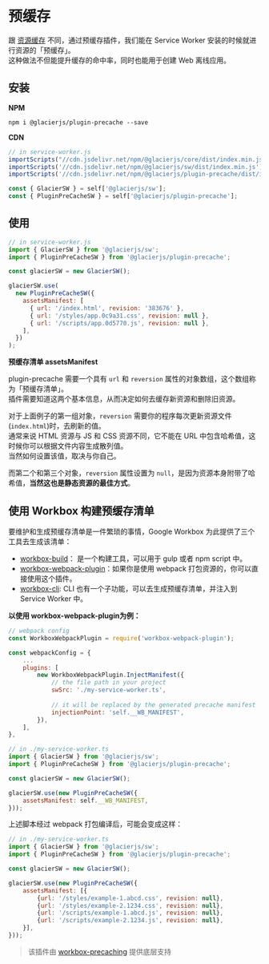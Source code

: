 # 预缓存

跟 [资源缓存](contents/plugin-assets-cache) 不同，通过预缓存插件，我们能在 Service Worker 安装的时候就进行资源的「预缓存」。    
这种做法不但能提升缓存的命中率，同时也能用于创建 Web 离线应用。

## 安装

**NPM**

```shell
npm i @glacierjs/plugin-precache --save
```

**CDN**

```javascript
// in service-worker.js
importScripts("//cdn.jsdelivr.net/npm/@glacierjs/core/dist/index.min.js");
importScripts('//cdn.jsdelivr.net/npm/@glacierjs/sw/dist/index.min.js');
importScripts('//cdn.jsdelivr.net/npm/@glacierjs/plugin-precache/dist/index.min.js');

const { GlacierSW } = self['@glacierjs/sw'];
const { PluginPreCacheSW } = self['@glacierjs/plugin-precache'];
```

## 使用

```javascript
// in service-worker.js
import { GlacierSW } from '@glacierjs/sw';
import { PluginPreCacheSW } from '@glacierjs/plugin-precache';

const glacierSW = new GlacierSW();

glacierSW.use(
  new PluginPreCacheSW({
    assetsManifest: [
      { url: '/index.html', revision: '383676' },
      { url: '/styles/app.0c9a31.css', revision: null },
      { url: '/scripts/app.0d5770.js', revision: null },
    ],
  })
);
```

**预缓存清单 assetsManifest**

plugin-precache 需要一个具有 `url` 和 `reversion` 属性的对象数组，这个数组称为「预缓存清单」。    
插件需要知道这两个基本信息，从而决定如何去缓存新资源和删除旧资源。

对于上面例子的第一组对象，`reversion` 需要你的程序每次更新资源文件(`index.html`)时，去刷新的值。    
通常来说 HTML 资源与 JS 和 CSS 资源不同，它不能在 URL 中包含哈希值，这时候你可以根据文件内容生成散列值。    
当然如何设置该值，取决与你自己。    

而第二个和第三个对象，`reversion` 属性设置为 `null`，是因为资源本身附带了哈希值，**当然这也是静态资源的最佳方式**。

## 使用 Workbox 构建预缓存清单

要维护和生成预缓存清单是一件繁琐的事情，Google Workbox 为此提供了三个工具去生成该清单：
* [workbox-build](https://developers.google.com/web/tools/workbox/modules/workbox-build)： 是一个构建工具，可以用于 gulp 或者 npm script 中。
* [workbox-webpack-plugin](https://developers.google.com/web/tools/workbox/modules/workbox-webpack-plugin)：如果你是使用 webpack 打包资源的，你可以直接使用这个插件。
* [workbox-cli](https://developers.google.com/web/tools/workbox/modules/workbox-cli): CLI 也有一个子功能，可以去生成预缓存清单，并注入到 Service Worker 中。

**以使用 workbox-webpack-plugin为例：**

```javascript
// webpack config
const WorkboxWebpackPlugin = require('workbox-webpack-plugin');

const webpackConfig = {
    ...
    plugins: [
        new WorkboxWebpackPlugin.InjectManifest({
            // the file path in your project
            swSrc: './my-service-worker.ts',
            
            // it will be replaced by the generated precache manifest
            injectionPoint: 'self.__WB_MANIFEST',
        }),
    ],
},
```

```javascript
// in ./my-service-worker.ts
import { GlacierSW } from '@glacierjs/sw';
import { PluginPreCacheSW } from '@glacierjs/plugin-precache';

const glacierSW = new GlacierSW();

glacierSW.use(new PluginPreCacheSW({
    assetsManifest: self.__WB_MANIFEST,
}));
```

上述脚本经过 webpack 打包编译后，可能会变成这样：
```javascript
// in ./my-service-worker.ts
import { GlacierSW } from '@glacierjs/sw';
import { PluginPreCacheSW } from '@glacierjs/plugin-precache';

const glacierSW = new GlacierSW();

glacierSW.use(new PluginPreCacheSW({
    assetsManifest: [{
        {url: '/styles/example-1.abcd.css', revision: null},
        {url: '/styles/example-2.1234.css', revision: null},
        {url: '/scripts/example-1.abcd.js', revision: null},
        {url: '/scripts/example-2.1234.js', revision: null},
    }],
}));
```


> 该插件由 [workbox-precaching](https://developers.google.com/web/tools/workbox/modules/workbox-precaching) 提供底层支持